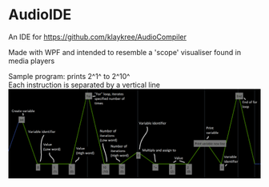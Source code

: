 # AudioIDE
An IDE for https://github.com/klaykree/AudioCompiler

Made with WPF and intended to resemble a 'scope' visualiser found in media players

Sample program: prints 2^1^ to 2^10^  
Each instruction is separated by a vertical line
![Sample](/readme/ExampleProgram.png?raw=true "Sample")
